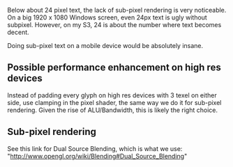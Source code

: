 Below about 24 pixel text, the lack of sub-pixel rendering is very noticeable.
On a big 1920 x 1080 Windows screen, even 24px text is ugly without subpixel.
However, on my S3, 24 is about the number where text becomes decent.

Doing sub-pixel text on a mobile device would be absolutely insane.

Possible performance enhancement on high res devices
----------------------------------------------------
Instead of padding every glyph on high res devices with 3 texel on either side,
use clamping in the pixel shader, the same way we do it for sub-pixel rendering.
Given the rise of ALU/Bandwidth, this is likely the right choice.

Sub-pixel rendering
-------------------
See this link for Dual Source Blending, which is what we use: "http://www.opengl.org/wiki/Blending#Dual_Source_Blending"